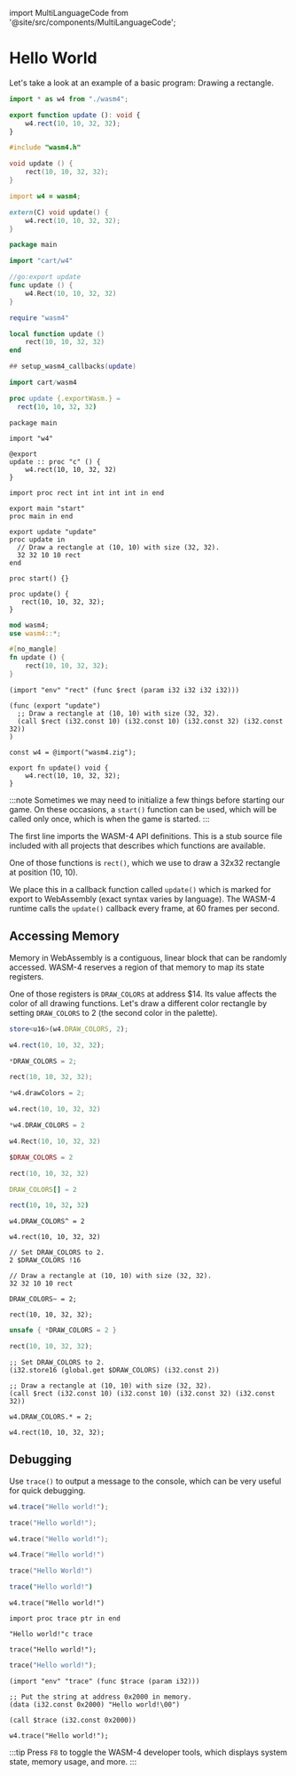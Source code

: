 import MultiLanguageCode from '@site/src/components/MultiLanguageCode';

# Hello World

Let's take a look at an example of a basic program: Drawing a rectangle.

<MultiLanguageCode>

```typescript
import * as w4 from "./wasm4";

export function update (): void {
    w4.rect(10, 10, 32, 32);
}
```

```c
#include "wasm4.h"

void update () {
    rect(10, 10, 32, 32);
}
```

```d
import w4 = wasm4;

extern(C) void update() {
    w4.rect(10, 10, 32, 32);
}
```

```go
package main

import "cart/w4"

//go:export update
func update () {
    w4.Rect(10, 10, 32, 32)
}
```

```lua
require "wasm4"

local function update ()
    rect(10, 10, 32, 32)
end

## setup_wasm4_callbacks(update)
```

```nim
import cart/wasm4

proc update {.exportWasm.} =
  rect(10, 10, 32, 32)
```

```odin
package main

import "w4"

@export
update :: proc "c" () {
    w4.rect(10, 10, 32, 32)
}
```

```porth
import proc rect int int int int in end

export main "start"
proc main in end

export update "update"
proc update in
  // Draw a rectangle at (10, 10) with size (32, 32).
  32 32 10 10 rect
end
```

```roland
proc start() {}

proc update() {
   rect(10, 10, 32, 32);
}
```

```rust
mod wasm4;
use wasm4::*;

#[no_mangle]
fn update () {
    rect(10, 10, 32, 32);
}
```

```wasm
(import "env" "rect" (func $rect (param i32 i32 i32 i32)))

(func (export "update")
  ;; Draw a rectangle at (10, 10) with size (32, 32).
  (call $rect (i32.const 10) (i32.const 10) (i32.const 32) (i32.const 32))
)
```

```zig
const w4 = @import("wasm4.zig");

export fn update() void {
    w4.rect(10, 10, 32, 32);
}
```

</MultiLanguageCode>

:::note
Sometimes we may need to initialize a few things before starting our game. On these occasions, a `start()` function can be used, which will be called only once, which is when the game is started.
:::

The first line imports the WASM-4 API definitions. This is a stub source file included with all
projects that describes which functions are available.

One of those functions is `rect()`, which we use to draw a 32x32 rectangle at position (10, 10).

We place this in a callback function called `update()` which is marked for export to WebAssembly
(exact syntax varies by language). The WASM-4 runtime calls the `update()` callback every frame, at
60 frames per second.

## Accessing Memory

Memory in WebAssembly is a contiguous, linear block that can be randomly accessed. WASM-4 reserves a
region of that memory to map its state registers.

One of those registers is `DRAW_COLORS` at address $14. Its value affects the color of all drawing
functions. Let's draw a different color rectangle by setting `DRAW_COLORS` to 2 (the second color in
the palette).

<MultiLanguageCode>

```typescript
store<u16>(w4.DRAW_COLORS, 2);

w4.rect(10, 10, 32, 32);
```

```c
*DRAW_COLORS = 2;

rect(10, 10, 32, 32);
```

```d
*w4.drawColors = 2;

w4.rect(10, 10, 32, 32)
```

```go
*w4.DRAW_COLORS = 2

w4.Rect(10, 10, 32, 32)
```

```lua
$DRAW_COLORS = 2

rect(10, 10, 32, 32)
```

```nim
DRAW_COLORS[] = 2

rect(10, 10, 32, 32)
```

```odin
w4.DRAW_COLORS^ = 2

w4.rect(10, 10, 32, 32)
```

```porth
// Set DRAW_COLORS to 2.
2 $DRAW_COLORS !16

// Draw a rectangle at (10, 10) with size (32, 32).
32 32 10 10 rect
```

```roland
DRAW_COLORS~ = 2;

rect(10, 10, 32, 32);
```

```rust
unsafe { *DRAW_COLORS = 2 }

rect(10, 10, 32, 32);
```

```wasm
;; Set DRAW_COLORS to 2.
(i32.store16 (global.get $DRAW_COLORS) (i32.const 2))

;; Draw a rectangle at (10, 10) with size (32, 32).
(call $rect (i32.const 10) (i32.const 10) (i32.const 32) (i32.const 32))
```

```zig
w4.DRAW_COLORS.* = 2;

w4.rect(10, 10, 32, 32);
```

</MultiLanguageCode>

## Debugging

Use `trace()` to output a message to the console, which can be very useful for quick debugging.

<MultiLanguageCode>

```typescript
w4.trace("Hello world!");
```

```c
trace("Hello world!");
```

```d
w4.trace("Hello world!");
```

```go
w4.Trace("Hello world!")
```

```lua
trace("Hello World!")
```

```nim
trace("Hello world!")
```

```odin
w4.trace("Hello world!")
```

```porth
import proc trace ptr in end

"Hello world!"c trace
```

```roland
trace("Hello world!");
```

```rust
trace("Hello world!");
```

```wasm
(import "env" "trace" (func $trace (param i32)))

;; Put the string at address 0x2000 in memory.
(data (i32.const 0x2000) "Hello world!\00")

(call $trace (i32.const 0x2000))
```

```zig
w4.trace("Hello world!");
```

</MultiLanguageCode>

:::tip
Press `F8` to toggle the WASM-4 developer tools, which displays system state, memory usage, and more.
:::
